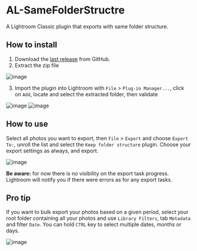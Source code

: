 # AL-SameFolderStructre
 A Lightroom Classic plugin that exports with same folder structure.

 
## How to install
1. Download the [last release](https://github.com/AioiLight/AL-SameFolderStructre/releases) from GitHub.
2. Extract the zip file

![image](https://github.com/AioiLight/AL-SameFolderStructre/assets/14235706/a315c807-be9e-4465-866c-176bdccaa8dc)

3. Import the plugin into Lightroom with `File` > `Plug-in Manager...`, click on `Add`, locate and select the extracted folder, then validate

![image](https://github.com/AioiLight/AL-SameFolderStructre/assets/14235706/9a75fdb3-a221-4ae9-be10-06773ab9f08c)
![image](https://github.com/AioiLight/AL-SameFolderStructre/assets/14235706/3ebd4f10-c897-4122-b15b-9afd6f5a21c2)


## How to use
Select all photos you want to export, then `File` > `Export` and choose `Export To:`, unroll the list and select the `Keep folder structure` plugin.
Choose your export settings as always, and export.

![image](https://github.com/AioiLight/AL-SameFolderStructre/assets/14235706/c5705224-8e4a-4476-8d2b-76b836d98068)

**Be aware:** for now there is no visibility on the export task progress. Lightroom will notify you if there were errors as for any export tasks.

## Pro tip
If you want to bulk export your photos based on a given period, select your root folder containing all your photos and use `Library Filters`, tab `Metadata` and filter `Date`. You can hold `CTRL` key to select multiple dates, months or days.

![image](https://github.com/AioiLight/AL-SameFolderStructre/assets/14235706/97692db8-7782-46a1-961b-88b5d85ebb75)
